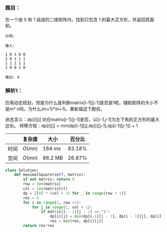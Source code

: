 ### 题目：
在一个由 0 和 1 组成的二维矩阵内，找到只包含 1 的最大正方形，并返回其面积。
```
示例:

输入: 

1 0 1 0 0
1 0 1 1 1
1 1 1 1 1
1 0 0 1 0

输出: 4
```

### 解析1：
应用动态规划，但是为什么是判断matrix[i-1][j-1]是否是1呢，辅助矩阵的大小不是m* n吗，为什么(m+1)*(n+1)。重新描述下题目。

状态含义：dp[i][j] 对应matrix[i-1][j-1]是否，以[i-1,j-1]为左下角的正方形的最大边长。
转移方程：dp[i][j] = min(dp[i-1][j],dp[i][j-1],dp[i-1][j-1]) + 1

|  |复杂度|大小|百分比|
|--|--|--|--|
|时间|$O(mn)$|184 ms|83.18%|
|空间|$O(mn)$|86.2 MB|26.87%|


```python
class Solution:
    def maximalSquare(self, matrix):
        if not matrix: return 0
        row = len(matrix)
        col = len(matrix[0])
        dp = [[0] * (col + 1) for _ in range(row + 1)]
        res = 0
        for i in range(1, row +1):
            for j in range(1, col + 1):
                if matrix[i - 1][j - 1] == "1":
                    dp[i][j] = min(dp[i-1][j - 1], dp[i - 1][j], dp[i][j - 1]) + 1
                    res = max(res, dp[i][j])
        return res*res
```
